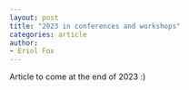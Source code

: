 ```yaml
---
layout: post
title: "2023 in conferences and workshops"
categories: article
author:
- Eriol Fox
---
```


Article to come at the end of 2023 :)